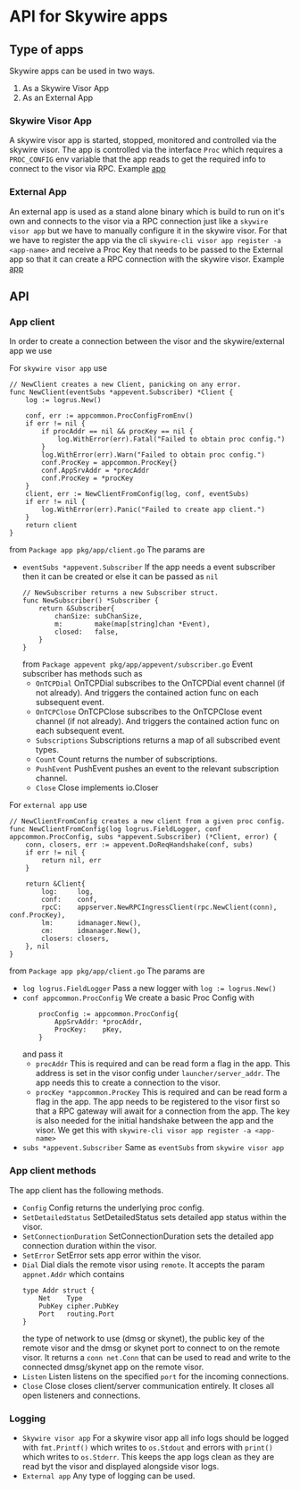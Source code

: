 # API for Skywire apps

## Type of apps
Skywire apps can be used in two ways.
1. As a Skywire Visor App
2. As an External App

### Skywire Visor App
A skywire visor app is started, stopped, monitored and controlled via the skywire visor. The app is controlled via the interface `Proc` which requires a `PROC_CONFIG` env variable that the app reads to
get the required info to connect to the visor via RPC. Example [app](../example/example-server-app/README.md)

### External App
An external app is used as a stand alone binary which is build to run on it's own and connects to the visor via a RPC connection just like a `skywire visor app`
but we have to manually configure it in the skywire visor. For that we have to register the app via the cli `skywire-cli visor app register -a <app-name>` and receive a Proc Key that
needs to be passed to the External app so that it can create a RPC connection with the skywire visor. Example [app](../example/example-client-app/README.md)

## API

### App client
In order to create a connection between the visor and the skywire/external app we use

For `skywire visor app` use
```
// NewClient creates a new Client, panicking on any error.
func NewClient(eventSubs *appevent.Subscriber) *Client {
	log := logrus.New()

	conf, err := appcommon.ProcConfigFromEnv()
	if err != nil {
		if procAddr == nil && procKey == nil {
			log.WithError(err).Fatal("Failed to obtain proc config.")
		}
		log.WithError(err).Warn("Failed to obtain proc config.")
		conf.ProcKey = appcommon.ProcKey{}
		conf.AppSrvAddr = *procAddr
		conf.ProcKey = *procKey
	}
	client, err := NewClientFromConfig(log, conf, eventSubs)
	if err != nil {
		log.WithError(err).Panic("Failed to create app client.")
	}
	return client
}
```
from `Package app pkg/app/client.go`
The params are
- `eventSubs *appevent.Subscriber`
    If the app needs a event subscriber then it can be created or else it can be passed as `nil`
    ```
    // NewSubscriber returns a new Subscriber struct.
    func NewSubscriber() *Subscriber {
        return &Subscriber{
            chanSize: subChanSize,
            m:        make(map[string]chan *Event),
            closed:   false,
        }
    }
    ```
    from `Package appevent pkg/app/appevent/subscriber.go`
    Event subscriber has methods such as
    - `OnTCPDial`
        OnTCPDial subscribes to the OnTCPDial event channel (if not already).
        And triggers the contained action func on each subsequent event.
    - `OnTCPClose`
        OnTCPClose subscribes to the OnTCPClose event channel (if not already).
        And triggers the contained action func on each subsequent event.
    - `Subscriptions`
        Subscriptions returns a map of all subscribed event types.
    - `Count`
        Count returns the number of subscriptions.
    - `PushEvent`
        PushEvent pushes an event to the relevant subscription channel.
    - `Close`
        Close implements io.Closer

For `external app` use
```
// NewClientFromConfig creates a new client from a given proc config.
func NewClientFromConfig(log logrus.FieldLogger, conf appcommon.ProcConfig, subs *appevent.Subscriber) (*Client, error) {
	conn, closers, err := appevent.DoReqHandshake(conf, subs)
	if err != nil {
		return nil, err
	}

	return &Client{
		log:     log,
		conf:    conf,
		rpcC:    appserver.NewRPCIngressClient(rpc.NewClient(conn), conf.ProcKey),
		lm:      idmanager.New(),
		cm:      idmanager.New(),
		closers: closers,
	}, nil
}
```
from `Package app pkg/app/client.go`
The params are
- `log logrus.FieldLogger`
    Pass a new logger with `log := logrus.New()`
- `conf appcommon.ProcConfig`
    We create a basic Proc Config with
    ```
    	procConfig := appcommon.ProcConfig{
            AppSrvAddr: *procAddr,
            ProcKey:    pKey,
        }
    ```
    and pass it
    - `procAddr`
        This is required and can be read form a flag in the app. This address is set in the visor config under `launcher/server_addr`.
        The app needs this to create a connection to the visor.
    - `procKey *appcommon.ProcKey`
        This is required and can be read form a flag in the app. The app needs to be registered to the visor first so that a RPC gateway will await for a connection from the app.
        The key is also needed for the initial handshake between the app and the visor. We get this with `skywire-cli visor app register -a <app-name>`
- `subs *appevent.Subscriber`
    Same as `eventSubs` from `skywire visor app`


### App client methods
The app client has the following methods.
- `Config`
    Config returns the underlying proc config.
- `SetDetailedStatus`
    SetDetailedStatus sets detailed app status within the visor.
- `SetConnectionDuration`
    SetConnectionDuration sets the detailed app connection duration within the visor.
- `SetError`
    SetError sets app error within the visor.
- `Dial`
    Dial dials the remote visor using `remote`. It accepts the param `appnet.Addr` which contains
    ```
    type Addr struct {
        Net    Type
        PubKey cipher.PubKey
        Port   routing.Port
    }
    ```
    the type of network to use (dmsg or skynet),
    the public key of the remote visor and
    the dmsg or skynet port to connect to on the remote visor.
    It returns a `conn net.Conn` that can be used to read and write to the connected dmsg/skynet app on the remote visor.
- `Listen`
    Listen listens on the specified `port` for the incoming connections.
- `Close`
    Close closes client/server communication entirely. It closes all open
    listeners and connections.

### Logging
- `Skywire visor app`
    For a skywire visor app all info logs should be logged with `fmt.Printf()` which writes to `os.Stdout` and errors with `print()` which writes to `os.Stderr`. This keeps the app logs clean as they are read byt the visor and displayed alongside visor logs.
- `External app`
    Any type of logging can be used.

